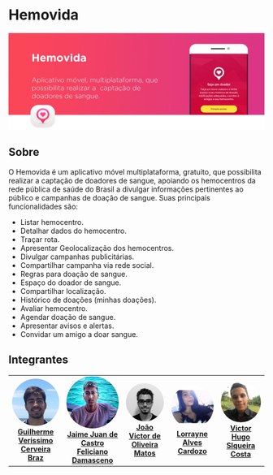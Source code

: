 # Hemovida

<img src="images/home.jpg" width="auto" height="auto">

## Sobre 
O Hemovida é um aplicativo móvel multiplataforma, gratuito, que possibilita realizar a captação de doadores de sangue, apoiando os hemocentros da rede pública de saúde do Brasil a divulgar informações pertinentes ao público e campanhas de doação de sangue.
Suas principais funcionalidades são:
- Listar hemocentro.
- Detalhar dados do hemocentro.
- Traçar rota.
- Apresentar Geolocalização dos hemocentros.
- Divulgar campanhas publicitárias.
- Compartilhar campanha via rede social.
- Regras para doação de sangue.
- Espaço do doador de sangue.
- Compartilhar localização.
- Histórico de doações (minhas doações).
- Avaliar hemocentro.
- Agendar doação de sangue.
- Apresentar avisos e alertas.
- Convidar um amigo a doar sangue.

## Integrantes
<table>
    <tr>
        <td align="center"><a href="https://github.com/GuilhermeBraz" target="_blank"><img onmouseover="opaqImg(this)" onmouseout="normalImg(this)" style="border-radius: 50%;" src="images/guilherme.jpeg" width="auto;" alt="Guilherme Verissimo Cerveira Braz"/><br /><b>Guilherme Verissimo Cerveira Braz</b></a><br /><a href="https://github.com/GuilhermeBraz" target="_blank"></a></td>
        <td align="center"><a href="https://github.com/JaimeJuan11" target="_blank"><img onmouseover="opaqImg(this)" onmouseout="normalImg(this)" style="border-radius: 50%;" src="images/jaime.jpg" width="auto;" alt="Jaime Juan de Castro Feliciano Damasceno"/><br /><b>Jaime Juan de Castro Feliciano Damasceno</b></a><br /><a href="https://github.com/JaimeJuan11" target="_blank"></a></td>
        <td align="center"><a href="https://github.com/joao15victor08" target="_blank"><img onmouseover="opaqImg(this)" onmouseout="normalImg(this)" style="border-radius: 50%;" src="images/joao.jpeg" width="auto;" alt="Joao Victor de Oliveira Matos"/><br /><b>João Victor de Oliveira Matos</b></a><br /><a href="https://github.com/joao15victor08" target="_blank"></a></td>
        <td align="center"><a href="https://github.com/LorrayneCardozo" target="_blank"><img onmouseover="opaqImg(this)" onmouseout="normalImg(this)" style="border-radius: 50%;" src="images/lorrayne.jpg" width="auto;" alt="Lorrayne Alves Cardozo"/><br /><b>Lorrayne Alves Cardozo</b></a><br /><a href="https://github.com/LorrayneCardozo" target="_blank"></a></td>
        <td align="center"><a href="https://github.com/V100k" target="_blank"><img onmouseover="opaqImg(this)" onmouseout="normalImg(this)" style="border-radius: 50%;" src="images/victor.jpeg" width="auto;" alt="Jaime Juan de Castro Feliciano Damasceno"/><br /><b>Victor Hugo SIqueira Costa</b></a><br /><a href="https://github.com/V100k" target="_blank"></a></td>
    </tr>
</table>